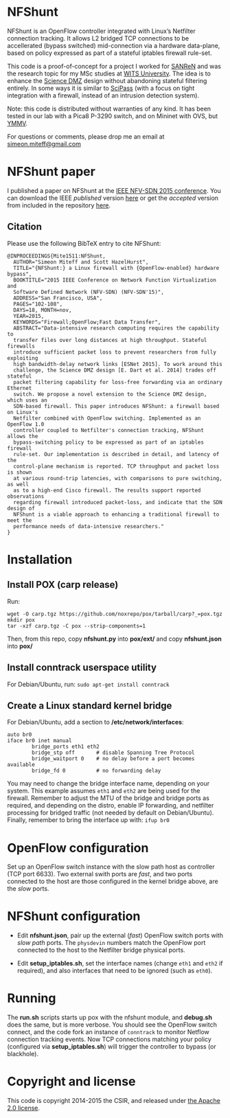 # NFShunt
NFShunt is an OpenFlow controller integrated with Linux’s Netfilter connection tracking. It allows L2 bridged TCP connections to be accellerated (bypass switched) mid-connection via a hardware data-plane, based on policy expressed as part of a stateful iptables firewall rule-set.

This code is a proof-of-concept for a project I worked for [SANReN](http://www.sanren.ac.za) and was the research topic for my MSc studies at [WITS University](http://www.wits.ac.za). The idea is to enhance the [Science DMZ](https://fasterdata.es.net/science-dmz/) design without abandoning stateful filtering entirely. In some ways it is similar to [SciPass](http://globalnoc.iu.edu/sdn/scipass.html) (with a focus on tight integration with a firewall, instead of an intrusion detection system).

Note: this code is distributed without warranties of any kind. It has been tested in our lab with a Pica8 P-3290 switch, and on Mininet with OVS, but [YMMV](http://en.wiktionary.org/wiki/your_mileage_may_vary).

For questions or comments, please drop me an email at <simeon.miteff@gmail.com>

# NFShunt paper
I published a paper on NFShunt at the [IEEE NFV-SDN 2015 conference](http://ieeexplore.ieee.org/xpl/mostRecentIssue.jsp?punumber=7377719). You can download the IEEE _published_ version [here](http://ieeexplore.ieee.org/xpls/abs_all.jsp?arnumber=7387413&tag=1) or get the _accepted_ version from included in the repository [here](nfshunt_paper.pdf).

## Citation
Please use the following BibTeX entry to cite NFShunt:

``` TeX
@INPROCEEDINGS{Mite1511:NFShunt,
  AUTHOR="Simeon Miteff and Scott HazelHurst",
  TITLE="{NFShunt:} a Linux firewall with {OpenFlow-enabled} hardware bypass",
  BOOKTITLE="2015 IEEE Conference on Network Function Virtualization and
  Software Defined Network (NFV-SDN) (NFV-SDN'15)",
  ADDRESS="San Francisco, USA",
  PAGES="102-108",
  DAYS=18, MONTH=nov,
  YEAR=2015,
  KEYWORDS="Firewall;OpenFlow;Fast Data Transfer",
  ABSTRACT="Data-intensive research computing requires the capability to
  transfer files over long distances at high throughput. Stateful firewalls
  introduce sufficient packet loss to prevent researchers from fully exploiting
  high bandwidth-delay network links [ESNet 2015]. To work around this
  challenge, the Science DMZ design [E. Dart et al. 2014] trades off stateful
  packet filtering capability for loss-free forwarding via an ordinary Ethernet
  switch. We propose a novel extension to the Science DMZ design, which uses an
  SDN-based firewall. This paper introduces NFShunt: a firewall based on Linux's
  Netfilter combined with OpenFlow switching. Implemented as an OpenFlow 1.0
  controller coupled to Netfilter's connection tracking, NFShunt allows the
  bypass-switching policy to be expressed as part of an iptables firewall
  rule-set. Our implementation is described in detail, and latency of the
  control-plane mechanism is reported. TCP throughput and packet loss is shown
  at various round-trip latencies, with comparisons to pure switching, as well
  as to a high-end Cisco firewall. The results support reported observations
  regarding firewall introduced packet-loss, and indicate that the SDN design of
  NFShunt is a viable approach to enhancing a traditional firewall to meet the
  performance needs of data-intensive researchers."
}
```

# Installation
## Install POX (carp release)
Run:
```
wget -O carp.tgz https://github.com/noxrepo/pox/tarball/carp?_=pox.tgz
mkdir pox
tar -xzf carp.tgz -C pox --strip-components=1
```

Then, from this repo, copy **nfshunt.py** into **pox/ext/** and copy **nfshunt.json** into **pox/**

## Install conntrack userspace utility
For Debian/Ubuntu, run: `sudo apt-get install conntrack`

## Create a Linux standard kernel bridge
For Debian/Ubuntu, add a section to **/etc/network/interfaces**:
```
auto br0
iface br0 inet manual
        bridge_ports eth1 eth2
        bridge_stp off       # disable Spanning Tree Protocol
        bridge_waitport 0    # no delay before a port becomes available
        bridge_fd 0          # no forwarding delay
```

You may need to change the bridge interface name, depending on your system. This example assumes `eth1` and `eth2` are being used for the firewall. Remember to adjust the MTU of the bridge and bridge ports as required, and depending on the distro, enable IP forwarding, and netfilter processing for bridged traffic (not needed by default on Debian/Ubuntu). Finally, remember to bring the interface up with: `ifup br0`

# OpenFlow configuration

Set up an OpenFlow switch instance with the slow path host as controller (TCP port 6633). Two external swith ports are *fast*, and two ports connected to the host are those configured in the kernel bridge above, are the *slow* ports.

# NFShunt configuration

* Edit **nfshunt.json**, pair up the external (*fast*) OpenFlow switch ports with *slow path* ports. The `physdevin` numbers match the OpenFlow port connected to the host to the Netfilter bridge physical ports.

* Edit **setup_iptables.sh**, set the interface names (change `eth1` and `eth2` if required), and also interfaces that need to be ignored (such as `eth0`).

# Running

The **run.sh** scripts starts up pox with the nfshunt module, and **debug.sh** does the same, but is more verbose. You should see the OpenFlow switch connect, and the code fork an instance of `conntrack` to monitor Netflow connection tracking events. Now TCP connections matching your policy (configured via **setup_iptables.sh**) will trigger the controller to bypass (or blackhole).

# Copyright and license
This code is copyright 2014-2015 the CSIR, and released under [the Apache 2.0 license](LICENSE).
